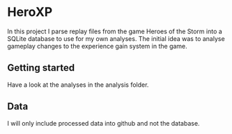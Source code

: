 # HeroXP

In this project I parse replay files from the game Heroes of the Storm into a SQLite database to use for my own analyses. The initial idea was to analyse gameplay changes to the experience gain system in the game.

## Getting started

Have a look at the analyses in the analysis folder.

## Data

I will only include processed data into github and not the database.
